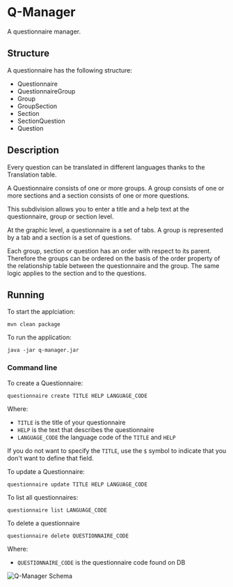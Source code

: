 # Q-Manager
A questionnaire manager.

## Structure 

A questionnaire has the following structure:
 - Questionnaire
 - QuestionnaireGroup
 - Group
 - GroupSection
 - Section
 - SectionQuestion
 - Question

## Description

Every question can be translated in different languages thanks to the Translation table.
 
A Questionnaire consists of one or more groups. A group consists of one or more sections and a section consists of one or more questions.

This subdivision allows you to enter a title and a help text at the questionnaire, group or section level.

At the graphic level, a questionnaire is a set of tabs. A group is represented by a tab and a section is a set of questions.

Each group, section or question has an order with respect to its parent. Therefore the groups can be ordered on the basis of the order property of the relationship table between the questionnaire and the group. The same logic applies to the section and to the questions.

## Running

To start the applciation:

	mvn clean package
	
To run the application:
	
	java -jar q-manager.jar
	
### Command line
To create a Questionnaire:

	questionnaire create TITLE HELP LANGUAGE_CODE

Where:
 - `TITLE` is the title of your questionnaire
 - `HELP` is the text that describes the questionnaire
 - `LANGUAGE_CODE` the language code of the `TITLE` and `HELP`

If you do not want to specify the `TITLE`, use the `$` symbol to indicate that you don't want to define that field.

To update a Questionnaire:

	questionnaire update TITLE HELP LANGUAGE_CODE
	
To list all questionnaires:

	questionnaire list LANGUAGE_CODE
	
To delete a questionnaire
	
	questionnaire delete QUESTIONNAIRE_CODE	
	
Where:
 - `QUESTIONNAIRE_CODE` is the questionnaire code found on DB	
 
<img alt="Q-Manager Schema" src="http://192.168.1.101:3000/gitea/questionnaire-manager-core/raw/branch/master/questionnaire-manager-schema.png" />
